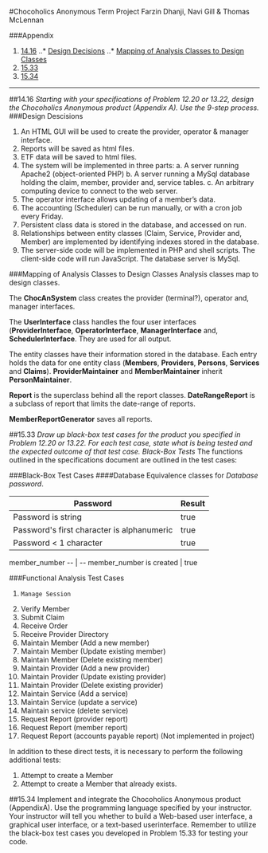 #Chocoholics Anonymous Term Project
Farzin Dhanji, Navi Gill &amp; Thomas McLennan

###Appendix
1. [14.16](#1416)
..* [Design Decisions](#DesignDecisions)
..* [Mapping of Analysis Classes to Design Classes](#Mapping)
2. [15.33](#1416)
3. [15.34](#1416)

***
##14.16<a name="1416"></a>
_Starting with your specifications of Problem 12.20 or 13.22, design the Chocoholics Anonymous product (Appendix A). Use the 9-step process._
###Design Descisions<a name="DesignDecisions"></a>
1.	An HTML GUI will be used to create the provider, operator & manager interface.
2.	Reports will be saved as html files.
3.	ETF data will be saved to html files.
4.	The system will be implemented in three parts:
a.	A server running Apache2 (object-oriented PHP)
b.	A server running a MySql database holding the claim, member, provider and, service tables.
c.	An arbitrary computing device to connect to the web server.
5.	The operator interface allows updating of a member’s data.
6.	The accounting (Scheduler) can be run manually, or with a cron job every Friday.
7.	Persistent class data is stored in the database, and accessed on run.
8.	Relationships between entity classes (Claim, Service, Provider and, Member) are implemented by identifying indexes stored in the database.
9.	The server-side code will be implemented in PHP and shell scripts. The client-side code will run JavaScript. The database server is MySql.

###Mapping of Analysis Classes to Design Classes<a name="Mapping"></a>
Analysis classes map to design classes.

The **ChocAnSystem** class creates the provider (terminal?), operator and, manager interfaces.

The **UserInterface** class handles the four user interfaces (**ProviderInterface**, **OperatorInterface**, **ManagerInterface** and, **SchedulerInterface**. They are used for all output.

The entity classes have their information stored in the database. Each entry holds the data for one entity class (**Members**, **Providers**, **Persons**, **Services** and **Claims**).
**ProviderMaintainer** and **MemberMaintainer** inherit **PersonMaintainer**.

**Report** is the superclass behind all the report classes. **DateRangeReport** is a subclass of report that limits the date-range of reports.

**MemberReportGenerator** saves all reports.

##15.33<a name="1533"></a>
_Draw up black-box test cases for the product you specified in Problem 12.20 or 13.22. For each test case, state what is being tested and the expected outcome of that test case.
Black-Box Tests_
The functions outlined in the specifications document are outlined in the test cases:

###Black-Box Test Cases
####Database
Equivalence classes for *Database password*.

Password | Result
--- | ---
Password is string | true
Password's first character is alphanumeric | true
Password < 1 character | true

member_number
-- | --
member_number is created | true



###Functional Analysis Test Cases
1.     Manage Session
2.	Verify Member
3.	Submit Claim
4.	Receive Order
5.	Receive Provider Directory
6.	Maintain Member (Add a new member)
7.	Maintain Member (Update existing member)
8.	Maintain Member (Delete existing member)
9.	Maintain Provider (Add a new provider)
10.	Maintain Provider (Update existing provider)
11.	Maintain Provider (Delete existing provider)
12.	Maintain Service (Add a service)
13.	Maintain Service  (update a service)
14.	Maintain service (delete service)
15.	Request Report (provider report)
16.	Request Report (member report)
17.	Request Report (accounts payable report) (Not implemented in project)

In addition to these direct tests, it is necessary to perform the following additional tests:

1.	Attempt to create a Member
2.	Attempt to create a Member that already exists.


##15.34<a name="1534"></a>
Implement and integrate the Chocoholics Anonymous product (AppendixA). Use the programming language specified by your
instructor. Your instructor will tell you whether to build a Web-based user interface, a graphical user interface, or a
text-based userinterface. Remember to utilize the black-box test cases you developed in Problem 15.33 for testing your
code.
